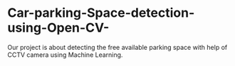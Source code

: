 # Car-parking-Space-detection-using-Open-CV-
Our project is about detecting the free available parking space with help of CCTV camera using Machine Learning.
